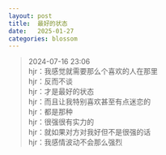```yaml
---
layout: post
title:  最好的状态
date:   2025-01-27
categories: blossom
---
```


>   2024-07-16 23:06  
>   hjr：我感觉就需要那么个喜欢的人在那里  
>   hjr：反而不谈  
>   hjr：才是最好的状态  
>   hjr：而且让我特别喜欢甚至有点迷恋的  
>   hjr：都是那种  
>   hjr：很强很有实力的  
>   hjr：就如果对方对我好但不是很强的话  
>   hjr：我感情波动不会那么强烈  